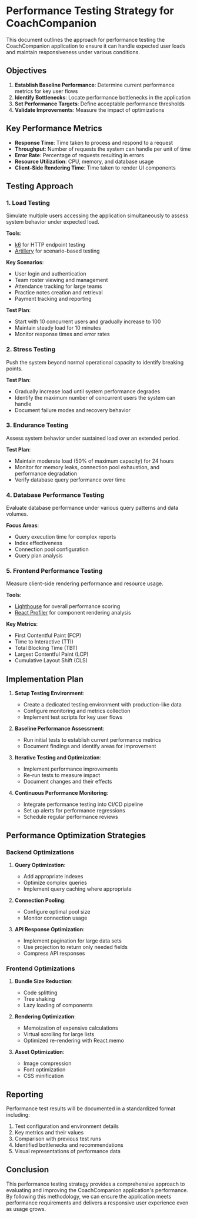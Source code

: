 # Performance Testing Strategy for CoachCompanion

This document outlines the approach for performance testing the CoachCompanion application to ensure it can handle expected user loads and maintain responsiveness under various conditions.

## Objectives

1. **Establish Baseline Performance**: Determine current performance metrics for key user flows
2. **Identify Bottlenecks**: Locate performance bottlenecks in the application
3. **Set Performance Targets**: Define acceptable performance thresholds
4. **Validate Improvements**: Measure the impact of optimizations

## Key Performance Metrics

- **Response Time**: Time taken to process and respond to a request
- **Throughput**: Number of requests the system can handle per unit of time
- **Error Rate**: Percentage of requests resulting in errors
- **Resource Utilization**: CPU, memory, and database usage
- **Client-Side Rendering Time**: Time taken to render UI components

## Testing Approach

### 1. Load Testing

Simulate multiple users accessing the application simultaneously to assess system behavior under expected load.

**Tools**: 
- [k6](https://k6.io/) for HTTP endpoint testing
- [Artillery](https://artillery.io/) for scenario-based testing

**Key Scenarios**:
- User login and authentication
- Team roster viewing and management
- Attendance tracking for large teams
- Practice notes creation and retrieval
- Payment tracking and reporting

**Test Plan**:
- Start with 10 concurrent users and gradually increase to 100
- Maintain steady load for 10 minutes
- Monitor response times and error rates

### 2. Stress Testing

Push the system beyond normal operational capacity to identify breaking points.

**Test Plan**:
- Gradually increase load until system performance degrades
- Identify the maximum number of concurrent users the system can handle
- Document failure modes and recovery behavior

### 3. Endurance Testing

Assess system behavior under sustained load over an extended period.

**Test Plan**:
- Maintain moderate load (50% of maximum capacity) for 24 hours
- Monitor for memory leaks, connection pool exhaustion, and performance degradation
- Verify database query performance over time

### 4. Database Performance Testing

Evaluate database performance under various query patterns and data volumes.

**Focus Areas**:
- Query execution time for complex reports
- Index effectiveness
- Connection pool configuration
- Query plan analysis

### 5. Frontend Performance Testing

Measure client-side rendering performance and resource usage.

**Tools**:
- [Lighthouse](https://developers.google.com/web/tools/lighthouse) for overall performance scoring
- [React Profiler](https://reactjs.org/blog/2018/09/10/introducing-the-react-profiler.html) for component rendering analysis

**Key Metrics**:
- First Contentful Paint (FCP)
- Time to Interactive (TTI)
- Total Blocking Time (TBT)
- Largest Contentful Paint (LCP)
- Cumulative Layout Shift (CLS)

## Implementation Plan

1. **Setup Testing Environment**:
   - Create a dedicated testing environment with production-like data
   - Configure monitoring and metrics collection
   - Implement test scripts for key user flows

2. **Baseline Performance Assessment**:
   - Run initial tests to establish current performance metrics
   - Document findings and identify areas for improvement

3. **Iterative Testing and Optimization**:
   - Implement performance improvements
   - Re-run tests to measure impact
   - Document changes and their effects

4. **Continuous Performance Monitoring**:
   - Integrate performance testing into CI/CD pipeline
   - Set up alerts for performance regressions
   - Schedule regular performance reviews

## Performance Optimization Strategies

### Backend Optimizations

1. **Query Optimization**:
   - Add appropriate indexes
   - Optimize complex queries
   - Implement query caching where appropriate

2. **Connection Pooling**:
   - Configure optimal pool size
   - Monitor connection usage

3. **API Response Optimization**:
   - Implement pagination for large data sets
   - Use projection to return only needed fields
   - Compress API responses

### Frontend Optimizations

1. **Bundle Size Reduction**:
   - Code splitting
   - Tree shaking
   - Lazy loading of components

2. **Rendering Optimization**:
   - Memoization of expensive calculations
   - Virtual scrolling for large lists
   - Optimized re-rendering with React.memo

3. **Asset Optimization**:
   - Image compression
   - Font optimization
   - CSS minification

## Reporting

Performance test results will be documented in a standardized format including:

1. Test configuration and environment details
2. Key metrics and their values
3. Comparison with previous test runs
4. Identified bottlenecks and recommendations
5. Visual representations of performance data

## Conclusion

This performance testing strategy provides a comprehensive approach to evaluating and improving the CoachCompanion application's performance. By following this methodology, we can ensure the application meets performance requirements and delivers a responsive user experience even as usage grows.
